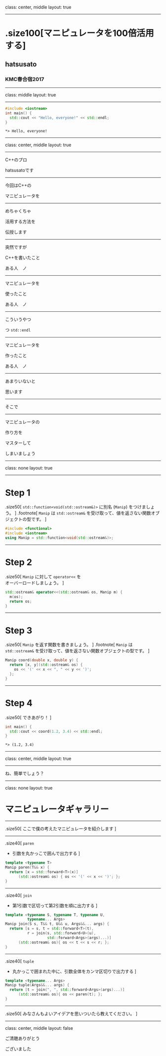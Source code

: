 class: center, middle
layout: true

---

# .size100[マニピュレータを100倍活用する]

## hatsusato

### KMC春合宿2017

---
class: middle
layout: true

---

```C++
#include <iostream>
int main() {
  std::cout << "Hello, everyone!" << std::endl;
}
```

```
*> Hello, everyone!
```

---
class: center, middle
layout: true

---

C++のプロ

hatsusatoです

---

今回はC++の

マニピュレータを

---

めちゃくちゃ

活用する方法を

伝授します

---

突然ですが

C++を書いたこと

ある人　ノ

---

マニピュレータを

使ったこと

ある人　ノ

---

こういうやつ

つ `std::endl`

---

マニピュレータを

作ったこと

ある人　ノ

---

あまりいないと

思います

---

そこで

---

マニピュレータの

作り方を

マスターして

しまいましょう

---
class: none
layout: true

---

# Step 1

.size50[
`std::function<void(std::ostream&)>` に別名 (`Manip`) をつけましょう。
]
.footnote[
`Manip` は `std::ostream&` を受け取って、値を返さない関数オブジェクトの型です。
]

```C++
#include <functional>
#include <iostream>
using Manip = std::function<void(std::ostream&)>;
```

---

# Step 2

.size50[
`Manip` に対して `operator<<` を<br>オーバーロードしましょう。
]

```C++
std::ostream& operator<<(std::ostream& os, Manip m) {
  m(os);
  return os;
}
```

---

# Step 3

.size50[
`Manip` を返す関数を書きましょう。
]
.footnote[
`Manip` は `std::ostream&` を受け取って、値を返さない関数オブジェクトの型です。
]

```C++
Manip coord(double x, double y) {
  return [x, y](std::ostream& os) {
    os << '(' << x << ", " << y << ')';
  };
}
```

---

# Step 4

.size50[
できあがり！
]

```C++
int main() {
  std::cout << coord(1.2, 3.4) << std::endl;
}
```

```
*> (1.2, 3.4)
```

---
class: center, middle
layout: true

---

ね、簡単でしょう？

---
class: none
layout: true

# マニピュレータギャラリー

---

.size50[
ここで僕の考えたマニピュレータを紹介します
]

---

.size40[
`paren`
- 引数を丸かっこで囲んで出力する
]

```C++
template <typename T>
Manip paren(T&& x) {
  return [x = std::forward<T>(x)]
      (std::ostream& os) { os << '(' << x << ')'; };
}
```

---

.size40[
`join`
- 第1引数で区切って第2引数を順に出力する
]

```C++
template <typename S, typename T, typename U,
          typename... Args>
Manip join(S s, T&& t, U&& u, Args&&... args) {
  return [s = s, t = std::forward<T>(t),
          r = join(s, std::forward<U>(u),
                   std::forward<Args>(args)...)]
      (std::ostream& os){ os << t << s << r; };
}
```

---

.size40[
`tuple`
- 丸かっこで囲まれた中に、引数全体をカンマ区切りで出力する
]

```C++
template <typename... Args>
Manip tuple(Args&&... args) {
  return [t = join(", ", std::forward<Args>(args)...)]
      (std::ostream& os){ os << paren(t); };
}
```

---

.size50[
みなさんもよいアイデアを思いついたら教えてください。
]

---
class: center, middle
layout: false

ご清聴ありがとう

ございました
